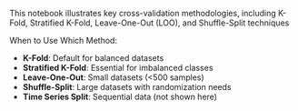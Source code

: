 This notebook illustrates key cross-validation methodologies, including K-Fold, Stratified K-Fold, Leave-One-Out (LOO), and Shuffle-Split techniques

 When to Use Which Method:
- **K-Fold**: Default for balanced datasets  
- **Stratified K-Fold**: Essential for imbalanced classes  
- **Leave-One-Out**: Small datasets (<500 samples)  
- **Shuffle-Split**: Large datasets with randomization needs  
- **Time Series Split**: Sequential data (not shown here)
